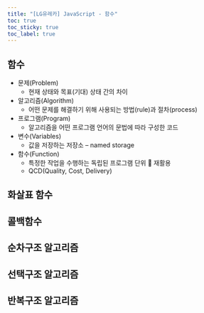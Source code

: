 ```yaml
---
title: "[LG유레카] JavaScript - 함수"
toc: true
toc_sticky: true
toc_label: true
---
```




## 함수

- 문제(Problem)
  - 현재 상태와 목표(기대) 상태 간의 차이
- 알고리즘(Algorithm)
  - 어떤 문제를 해결하기 위해 사용되는 방법(rule)과 절차(process)
- 프로그램(Program)
  - 알고리즘을 어떤 프로그램 언어의 문법에 따라 구성한 코드
- 변수(Variables)
  - 값을 저장하는 저장소 – named storage
- 함수(Function)
  - 특정한 작업을 수행하는 독립된 프로그램 단위  재활용
  - QCD(Quality, Cost, Delivery)

## 화살표 함수

## 콜백함수

## 순차구조 알고리즘

## 선택구조 알고리즘

## 반복구조 알고리즘